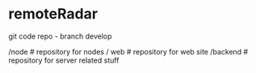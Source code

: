 # remoteRadar

git code repo - branch develop

/node    	# repository for nodes
/ web		# repository for web site
/backend	# repository for server related stuff
